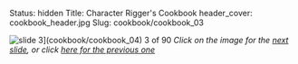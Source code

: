 Status: hidden
Title: Character Rigger's Cookbook
header_cover: cookbook_header.jpg
Slug: cookbook/cookbook_03

![slide 3](https://dl.dropboxusercontent.com/u/2977490/presentations/cookbook/img3.jpg)](cookbook/cookbook_04)
3 of 90
_Click on the image for the [next slide](cookbook/cookbook_04), or click [here for the previous one](cookbook/cookbook_02)_
